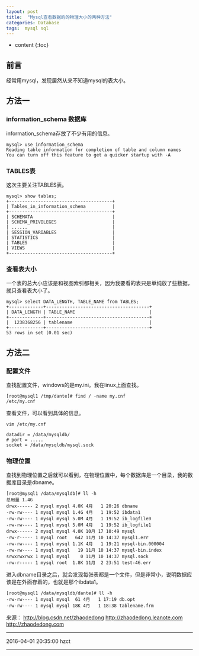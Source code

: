 ```yaml
---
layout: post
title:  "Mysql查看数据的的物理大小的两种方法"
categories: Database
tags:  mysql sql
---
```


* content
{:toc}


## 前言

经常用mysql，发现居然从来不知道mysql的表大小。




## 方法一

### information_schema 数据库

information_schema存放了不少有用的信息。

```
mysql> use information_schema
Reading table information for completion of table and column names
You can turn off this feature to get a quicker startup with -A
```

### TABLES表

这次主要关注TABLES表。

```
mysql> show tables;
+---------------------------------------+
| Tables_in_information_schema          |
+---------------------------------------+
| SCHEMATA                              |
| SCHEMA_PRIVILEGES                     |
| ......                       			|
| SESSION_VARIABLES                     |
| STATISTICS                            |
| TABLES                                |
| VIEWS                                 |
+---------------------------------------+
```

### 查看表大小

一个表的总大小应该是和视图索引都相关，因为我要看的表只是单纯放了些数据，就只查看表大小了。

```
mysql> select DATA_LENGTH, TABLE_NAME from TABLES;
+-------------+---------------------------------------+
| DATA_LENGTH | TABLE_NAME                            |
+-------------+---------------------------------------+
|  1238368256 | tablename                     		  |
+-------------+---------------------------------------+
53 rows in set (0.01 sec)
```

## 方法二

### 配置文件
查找配置文件，windows的是my.ini。我在linux上面查找。

```
[root@mysql1 /tmp/dante]# find / -name my.cnf
/etc/my.cnf

```

查看文件，可以看到具体的信息。

```
vim /etc/my.cnf

datadir = /data/mysqldb/
# port = .....
socket = /data/mysqldb/mysql.sock
```

### 物理位置

查找到物理位置之后就可以看到，在物理位置中，每个数据库是一个目录，我的数据库目录是dbname。

```
[root@mysql1 /data/mysqldb]# ll -h
总用量 1.4G
drwx------ 2 mysql mysql 4.0K 4月   1 20:26 dbname
-rw-rw---- 1 mysql mysql 1.4G 4月   1 19:52 ibdata1
-rw-rw---- 1 mysql mysql 5.0M 4月   1 19:52 ib_logfile0
-rw-rw---- 1 mysql mysql 5.0M 4月   1 19:52 ib_logfile1
drwx------ 2 mysql mysql 4.0K 10月 17 10:49 mysql
-rw-r----- 1 mysql root   642 11月 10 14:37 mysql1.err
-rw-rw---- 1 mysql mysql 1.1K 4月   1 19:21 mysql-bin.000004
-rw-rw---- 1 mysql mysql   19 11月 10 14:37 mysql-bin.index
srwxrwxrwx 1 mysql mysql    0 11月 10 14:37 mysql.sock
-rw-r----- 1 mysql root  1.8K 11月  2 23:51 test-46.err
```

进入dbname目录之后，就会发现每张表都是一个文件，但是非常小，说明数据应该是在外面存着的，也就是那个ibdata1。

```
[root@mysql1 /data/mysqldb/dante]# ll -h
-rw-rw---- 1 mysql mysql  61 4月   1 17:19 db.opt
-rw-rw---- 1 mysql mysql 18K 4月   1 18:38 tablename.frm

```
来源：
http://blog.csdn.net/zhaodedong
http://zhaodedong.leanote.com
http://zhaodedong.com

******
2016-04-01 20:35:00 hzct
******
